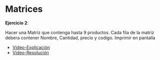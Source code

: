 # Matrices

__Ejercicio 2__:

Hacer una Matriz que contenga hasta 9 productos. Cada fila de la matriz debera contener Nombre, Cantidad, precio y codigo. Imprimir en pantalla


- [Video-Explicación](https://youtu.be/Y1UfYJMelUU)
- [Video-Resolución](https://youtu.be/xac4eQmZup8) 